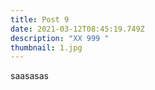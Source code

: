 ```yaml
---
title: Post 9
date: 2021-03-12T08:45:19.749Z
description: "XX 999 "
thumbnail: 1.jpg
---
```

saasasas